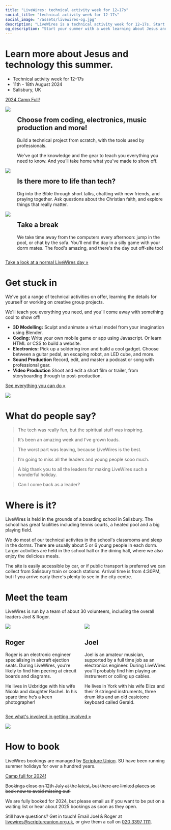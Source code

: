 ```yaml
---
title: "LiveWires: technical activity week for 12–17s"
social_title: "technical activity week for 12–17s"
social_image: "/assets/livewires-og.jpg"
description: "LiveWires is a technical activity week for 12–17s. Start your summer learning about Jesus and technology."
og_description: "Start your summer with a week learning about Jesus and technology."
---
```


<h1 class="page-title">Learn more about Jesus and technology this summer.</h1>

* Technical activity week for 12–17s
* 11th - 18th August 2024
* Salisbury, UK

<a class="cta" href="https://events.scriptureunion.org.uk/event.php?id=1136" target="blank" rel="noopener" id="book-now">2024 Camp Full!</a>

<div class="columns columns-reverse">
<img src="/assets/photo/2022/electronics.jpg">
<div>

## Choose from coding, electronics, music production and more!

Build a technical project from scratch, with the tools used by professionals.

We've got the knowledge and the gear to teach you everything you need to know. And you’ll take home what you've made to show off.

</div>
</div>

<div class="columns">
<img src="/assets/photo/2019-talk.jpg">
<div>

## Is there more to life than tech?

Dig into the Bible through short talks, chatting with new friends, and praying together. Ask questions about the Christian faith, and explore things that really matter.

</div>
</div>

<div class="columns columns-reverse">
<img src="/assets/photo/2019-board-games.jpg">
<div>

## Take a break

We take time away from the computers every afternoon: jump in the pool, or chat by the sofa. You'll end the day in a silly game with your dorm mates. The food's amazing, and there's the day out off-site too!

</div>
</div>

[Take a look at a normal LiveWires day »](/day/)

# Get stuck in

We've got a range of technical activities on offer, learning the details for yourself or working on creative group projects.

We'll teach you everything you need, and you'll come away with something cool to show off!

* **3D Modelling:** Sculpt and animate a virtual model from your imagination using Blender.
* **Coding:** Write your own mobile game or app using Javascript. Or learn HTML or CSS to build a website.
* **Electronics:** Pick up a soldering iron and build a cool gadget. Choose between a guitar pedal, an escaping robot, an LED cube, and more.
* **Sound Production** Record, edit, and master a podcast or song with professional gear.
* **Video Production** Shoot and edit a short film or trailer, from storyboarding through to post-production.

[See everything you can do »](/tech/)

<img src="/assets/photo/2022/dualscreens.jpg" />


# What do people say?

> The tech was really fun, but the spiritual stuff was inspiring.

> It’s been an amazing week and I’ve grown loads.

> The worst part was leaving, because LiveWires is the best.

> I’m going to miss all the leaders and young people sooo much.

> A big thank you to all the leaders for making LiveWires such a wonderful holiday.

> Can I come back as a leader?


# Where is it?

LiveWires is held in the grounds of a boarding school in Salisbury. The school has great facilities including tennis courts, a heated pool and a big playing field.

We do most of our technical activites in the school's classrooms and sleep in the dorms. There are usually about 5 or 6 young people in each dorm. Larger activities are held in the school hall or the dining hall, where we also enjoy the delicious meals.

The site is easily accessible by car, or if public transport is preferred we can collect from Salisbury train or coach stations. Arrival time is from 4:30PM, but if you arrive early there's plenty to see in the city centre.


# Meet the team

LiveWires is run by a team of about 30 volunteers,
including the overall leaders Joel & Roger.

<div class="columns">
<div>
<div class="person-headshot">
  <img src="/assets/photo/roger.jpg">
  <h2>Roger</h2>
</div>
<div class="person-bio">

Roger is an electronic engineer specialising in aircraft ejection seats. During LiveWires, you’re likely to find him peering at circuit boards and diagrams.

He lives in Uxbridge with his wife Nicola and daughter Rachel. In his spare time he’s a keen photographer!

</div>
</div>
<div>
<div class="person-headshot">
  <img src="/assets/photo/joel.jpg">
  <h2>Joel</h2>
</div>
<div class="person-bio">

Joel is an amateur musician, supported by a full time job as an electronics engineer. During LiveWires you’ll probably find him playing an instrument or coiling up cables.

He lives in York with his wife Eliza and their 9 stringed instruments, three drum kits and an old casiotone keyboard called Gerald.

</div>
</div>
</div>

[See what's involved in getting involved »](/helping/)

<img src="/assets/photo/2022/team.jpg" />


# How to book <a id="book"></a>

LiveWires bookings are managed by [Scripture Union](https://events.scriptureunion.org.uk/). SU have been running summer holidays for over a hundred years.

<a class="cta" href="https://events.scriptureunion.org.uk/event.php?id=1136" target="blank" rel="noopener" id="book-now">Camp full for 2024!</a>

<del>Bookings close on 12th July at the latest, but there are limited places so book now to avoid missing out!</del>

We are fully booked for 2024, but please email us if you want to be put on a waiting list or hear about 2025 bookings as soon as they open.

Still have questions? Get in touch! Email Joel &amp; Roger at <a href="&#109;&#97;&#105;&#108;&#116;&#111;&#58;&#108;&#105;&#118;&#101;&#119;&#105;&#114;&#101;&#115;&#64;&#115;&#99;&#114;&#105;&#112;&#116;&#117;&#114;&#101;&#117;&#110;&#105;&#111;&#110;&#46;&#111;&#114;&#103;&#46;&#117;&#107;">&#108;&#105;&#118;&#101;&#119;&#105;&#114;&#101;&#115;&#64;&#115;&#99;&#114;&#105;&#112;&#116;&#117;&#114;&#101;&#117;&#110;&#105;&#111;&#110;&#46;&#111;&#114;&#103;&#46;&#117;&#107;</a>,
or give them a call on [020 3397 1111](tel:02033971111).

